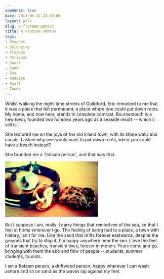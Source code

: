 ```yaml
---
comments: true
date: 2011-05-31 22:40:00
layout: post
slug: a-flotsam-person
title: A Flotsam Person
tags:
- Beaches
- Belonging
- Flotsam
- Personal
- Roots
- Sand
- Sea
- Seaside
- Spaff
- Towns
---
```


Whilst walking the night-time streets of Guildford, Eric remarked to me that it was a place that felt permanent; a place where one could put down roots.  My home, and now hers, stands in complete contrast.  Bournemouth is a new town, founded two hundred years ago as a seaside resort -- which it still is.

She lectured me on the joys of her old inland town, with its stone walls and canals.  I asked why one would want to put down roots, when you could have a beach instead?

She branded me a 'flotsam person', and that was that. 

[![Things that remind me of the sea](/img/blog/2011/05/13068746321841-300x179.jpg)](/blog/2011/05/13068746321841.jpg)

But I suppose I am, really.  I carry things that remind me of the sea, so that I feel at home wherever I go.  The feeling of being tied to a place, a town with history, isn't for me.  Like the sand that drifts forever eastwards, despite the groynes that try to stop it, I'm happy anywhere near the sea.  I love the feel of transient beaches, transient lives, forever in motion.  Years come and go, bringing with them the ebb and flow of people -- students, summer students, tourists.

I am a flotsam person, a driftwood person, happy wherever I can wash ashore and sit on sand as the waves lap against my feet.
